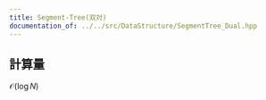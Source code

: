 ```yaml
---
title: Segment-Tree(双対)
documentation_of: ../../src/DataStructure/SegmentTree_Dual.hpp
---
```

## 計算量
$\mathcal{O}(\log N)$